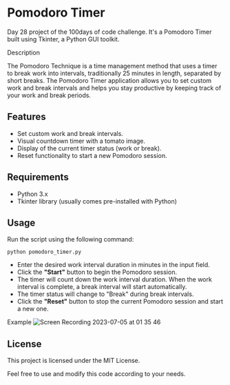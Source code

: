 # Pomodoro Timer

Day 28 project of the 100days of code challenge. It's a Pomodoro Timer built using Tkinter, a Python GUI toolkit.

Description

The Pomodoro Technique is a time management method that uses a timer to break work into intervals, traditionally 25 minutes in length, separated by short breaks. The Pomodoro Timer application allows you to set custom work and break intervals and helps you stay productive by keeping track of your work and break periods.

## Features

+ Set custom work and break intervals.
+ Visual countdown timer with a tomato image.
+ Display of the current timer status (work or break).
+ Reset functionality to start a new Pomodoro session.


## Requirements

+ Python 3.x
+ Tkinter library (usually comes pre-installed with Python)


## Usage

Run the script using the following command:

``python pomodoro_timer.py``
+ Enter the desired work interval duration in minutes in the input field.
+ Click the **"Start"** button to begin the Pomodoro session.
+ The timer will count down the work interval duration. When the work interval is complete, a break interval will start automatically.
+ The timer status will change to "Break" during break intervals.
+ Click the **"Reset"** button to stop the current Pomodoro session and start a new one.

Example
![Screen Recording 2023-07-05 at 01 35 46](https://github.com/requiredcrx/Pomodoro-Timer/assets/91392775/7e9cd222-1062-42f2-9a5a-60591dd5d1ee)


## License

This project is licensed under the MIT License.

Feel free to use and modify this code according to your needs.



